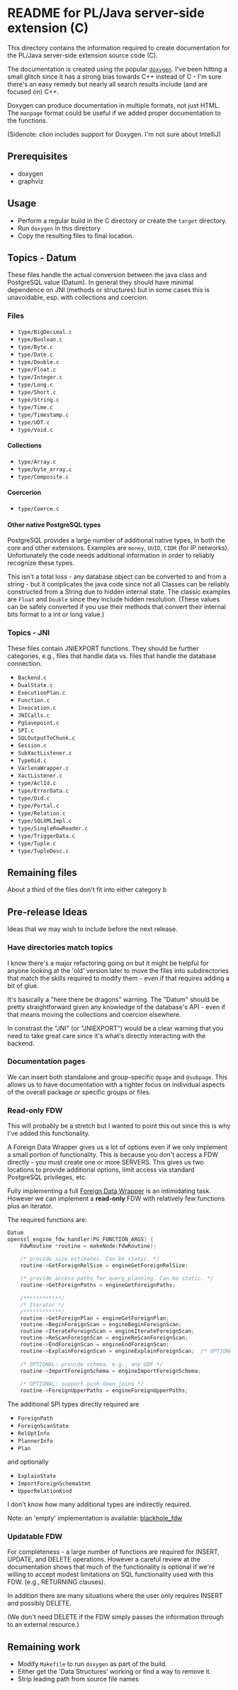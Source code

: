 # README for PL/Java server-side extension (C)

This directory contains the information required to create documentation
for the PL/Java server-side extension source code (C).

The documentation is created using the popular [`doxygen`](https://www.doxygen.nl/index.html).
I've been hitting a small glitch since it has a strong bias towards C++ instead of C - I'm
sure there's an easy remedy but nearly all search results include (and are focused on) C++.

Doxygen can produce documentation in multiple formats, not just HTML. The `manpage` format
could be useful if we added proper documentation to the functions.

(Sidenote: clion includes support for Doxygen. I'm not sure about IntelliJ)

## Prerequisites

- doxygen
- graphviz

## Usage

- Perform a regular build in the C directory _or_ create the `target` directory.
- Run `doxygen` in this directory
- Copy the resulting files to final location.

## Topics - Datum

These files handle the actual conversion between the java class and PostgreSQL
value (Datum). In general they should have minimal dependence on JNI (methods or
structures) but in some cases this is unavoidable, esp. with collections and
coercion.

### Files

- `type/BigDecimal.c`
- `type/Boolean.c`
- `type/Byte.c`
- `type/Date.c`
- `type/Double.c`
- `type/Float.c`
- `type/Integer.c`
- `type/Long.c`
- `type/Short.c`
- `type/String.c`
- `type/Time.c`
- `type/Timestamp.c`
- `type/UDT.c`
- `type/Void.c`

#### Collections

- `type/Array.c`
- `type/byte_array.c`
- `type/Composite.c`

#### Coercerion

- `type/Coerce.c`

#### Other native PostgreSQL types

PostgreSQL provides a large number of additional native types,
in both the core and other extensions. Examples are `money`,
`UUID`, `CIDR` (for IP networks). Unfortunately the code needs
additional information in order to reliably recognize these
types.

This isn't a total loss - any database object can be converted
to and from a string - but it complicates the java code since
not all Classes can be reliably constructed from a String due
to hidden internal state. The classic examples are `Float` and
`Double` since they include hidden resolution. (These values
can be safely converted if you use their methods that convert
their internal bits format to a int or long value.)

### Topics - JNI

These files contain JNIEXPORT functions. They should be
further categories, e.g., files that handle data vs. files
that handle the database connection.

- `Backend.c`
- `DualState.c`
- `ExecutionPlan.c`
- `Function.c`
- `Invocation.c`
- `JNICalls.c`
- `PgSavepoint.c`
- `SPI.c`
- `SQLOutputToChunk.c`
- `Session.c`
- `SubXactListener.c`
- `TypeOid.c`
- `VarlenaWrapper.c`
- `XactListener.c`
- `type/AclId.c`
- `type/ErrorData.c`
- `type/Oid.c`
- `type/Portal.c`
- `type/Relation.c`
- `type/SQLXMLImpl.c`
- `type/SingleRowReader.c`
- `type/TriggerData.c`
- `type/Tuple.c`
- `type/TupleDesc.c`

## Remaining files

About a third of the files don't fit into either category b

## Pre-release Ideas

Ideas that we may wish to include before the next release.

### Have directories match topics

I know there's a major refactoring going on but it might be helpful
for anyone looking at the 'old' version later to move the files into
subdirectories that match the skills required to modify them - even
if that requires adding a bit of glue.

It's basically a "here there be dragons" warning. The "Datum" should
be pretty straightforward given any knowledge of the database's API -
even if that means moving the collections and coercion elsewhere.

In constrast the "JNI" (or "JNIEXPORT") would be a clear warning
that you need to take great care since it's what's directly interacting
with the backend. 

### Documentation pages

We can insert both standalone and group-specific `@page`
and `@subpage`. This allows us to have documentation with
a tighter focus on individual aspects of the overall package
or specific groups or files.

### Read-only FDW

This will probably be a stretch but I wanted to point this
out since this is why I've added this functionality.

A Foreign Data Wrapper gives us a lot of options even if
we only implement a small portion of functionality. This
is because you don't access a FDW directly - you must create
one or more SERVERS. This gives us two locations to provide
additional options, limit access via standard PostgreSQL
privileges, etc.

Fully implementing a full
[Foreign Data Wrapper](https://www.postgresql.org/docs/current/fdw-callbacks.html)
is an intimidating task. However we can implement a **read-only**
FDW with relatively few functions plus an iterator.

The required functions are:

```C
Datum
openssl_engine_fdw_handler(PG_FUNCTION_ARGS) {
	FdwRoutine *routine = makeNode(FdwRoutine);

	/* provide size estimates. Can be static. */
	routine->GetForeignRelSize = engineGetForeignRelSize;
	
	/* provide access paths for query planning. Can be static. */
	routine->GetForeignPaths = engineGetForeignPaths;
	
	/************/
	/* Iterator */
	/************/
	routine->GetForeignPlan = engineGetForeignPlan;
	routine->BeginForeignScan = engineBeginForeignScan;
	routine->IterateForeignScan = engineIterateForeignScan;
	routine->ReScanForeignScan = engineReScanForeignScan;
	routine->EndForeignScan = engineEndForeignScan;
	routine->ExplainForeignScan = engineExplainForeignScan;	 /* OPTIONAL */
	
	/* OPTIONAL: provide schema, e.g., any UDF */
	routine->ImportForeignSchema = engineImportForeignSchema;
	
	/* OPTIONAL: support push-down joins */
	routine->ForeignUpperPaths = engineForeignUpperPaths;
```

The additional SPI types directly required are

- `ForeignPath`
- `ForeignScanState`
- `RelOptInfo`
- `PlannerInfo`
- `Plan`

and optionally

- `ExplainState`
- `ImportForeignSchemaStmt`
- `UpperRelationKind`

I don't know how many additional types are indirectly required.

Note: an 'empty' implementation is available:
[blackhole_fdw](https://bitbucket.org/adunstan/blackhole_fdw/src/master/)

### Updatable FDW

For completeness - a large number of functions are required for
INSERT, UPDATE, and DELETE operations. However a careful review
at the documentation shows that much of the functionality is
optional if we're willing to accept modest limitations on SQL
functionality used with this FDW. (e.g., RETURNING clauses).

In addition there are many situations where the user only
requires INSERT and possibly DELETE.

(We don't need DELETE if the FDW simply passes the information
through to an external resource.)


## Remaining work

- Modify `Makefile` to run `doxygen` as part of the build.
- Either get the 'Data Structures' working or find a way to remove it.
- Strip leading path from source file names
